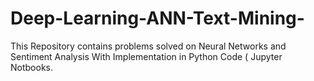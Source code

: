# Deep-Learning-ANN-Text-Mining-
This Repository contains problems solved on  Neural Networks and Sentiment Analysis
With Implementation in Python Code ( Jupyter Notbooks.
